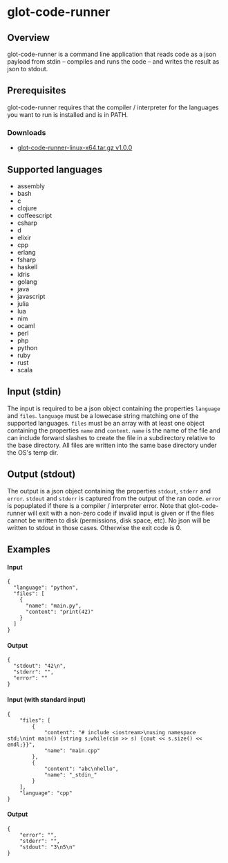 glot-code-runner
================


## Overview
glot-code-runner is a command line application that reads code as a
json payload from stdin – compiles and runs the code – and writes
the result as json to stdout.

## Prerequisites
glot-code-runner requires that the compiler / interpreter for the languages
you want to run is installed and is in PATH.

### Downloads
- [glot-code-runner-linux-x64.tar.gz v1.0.0](https://drive.google.com/uc?id=0B3X9GlR6EmbnOWNITnpZSk9SdVE)

## Supported languages
- assembly
- bash
- c
- clojure
- coffeescript
- csharp
- d
- elixir
- cpp
- erlang
- fsharp
- haskell
- idris
- golang
- java
- javascript
- julia
- lua
- nim
- ocaml
- perl
- php
- python
- ruby
- rust
- scala

## Input (stdin)
The input is required to be a json object containing the properties `language`
and `files`. `language` must be a lowecase string matching one of the supported
languages. `files` must be an array with at least one object containing the
properties `name` and `content`. `name` is the name of the file and can include
forward slashes to create the file in a subdirectory relative to the base
directory. All files are written into the same base directory under the OS's
temp dir.

## Output (stdout)
The output is a json object containing the properties `stdout`, `stderr` and
`error`. `stdout` and `stderr` is captured from the output of the ran code.
`error` is popuplated if there is a compiler / interpreter error.
Note that glot-code-runner will exit with a non-zero code if invalid input is
given or if the files cannot be written to disk (permissions, disk space, etc).
No json will be written to stdout in those cases. Otherwise the exit code is 0.

## Examples
#### Input
    {
      "language": "python",
      "files": [
        {
          "name": "main.py",
          "content": "print(42)"
        }
      ]
    }

#### Output
    {
      "stdout": "42\n",
      "stderr": "",
      "error": ""
    }

#### Input (with standard input)
    {
        "files": [
            {
                "content": "# include <iostream>\nusing namespace std;\nint main() {string s;while(cin >> s) {cout << s.size() << endl;}}",
                "name": "main.cpp"
            },
            {
                "content": "abc\nhello",
                "name": "_stdin_"
            }
        ],
        "language": "cpp"
    }


#### Output
    {
        "error": "",
        "stderr": "",
        "stdout": "3\n5\n"
    }


